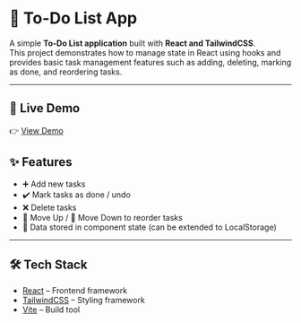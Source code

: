 # 📝 To-Do List App

A simple **To-Do List application** built with **React and TailwindCSS**.  
This project demonstrates how to manage state in React using hooks and provides basic task management features such as adding, deleting, marking as done, and reordering tasks.

---

## 🚀 Live Demo

👉 [View Demo](https://deptraiphongnhanhkep2.github.io/todoapp-react)

## ✨ Features

- ➕ Add new tasks  
- ✔️ Mark tasks as done / undo  
- ❌ Delete tasks  
- 🔼 Move Up / 🔽 Move Down to reorder tasks  
- 💾 Data stored in component state (can be extended to LocalStorage)  

---

## 🛠️ Tech Stack

- [React](https://reactjs.org/) – Frontend framework  
- [TailwindCSS](https://tailwindcss.com/) – Styling framework  
- [Vite](https://vitejs.dev/) – Build tool 
